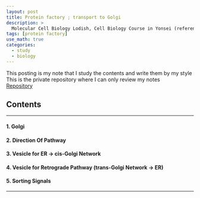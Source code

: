 ```yaml
---
layout: post
title: Protein factory ; transport to Golgi
description: >
  Molecular Cell Biology Lodish, Cell Biology Course in Yonsei (reference)
tags: [protein factory]
use_math: true
categories:
  - study
  - biology
---
```

This posting is my note that I study the contents and write them by my style <br>
This is the private repository where I can only review my notes<br>
[Repository](https://github.com/hyun-jin891/hidden-post-hyunjin891-github-blog/blob/master/_posts/study/biology/2022-08-08-protein-factory-%3B-transport-to-Golgi.md)

## Contents
------
#### 1. Golgi
#### 2. Direction Of Pathway
#### 3. Vesicle for ER → cis-Golgi Network
#### 4. Vesicle for Retrograde Pathway (trans-Golgi Network → ER)
#### 5. Sorting Signals
-----
